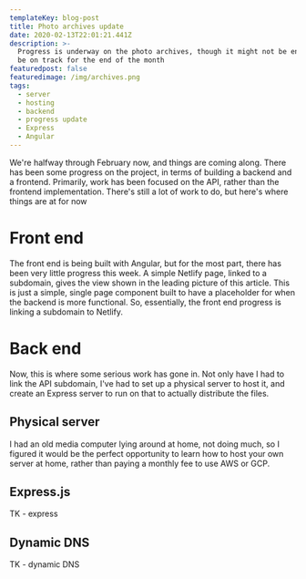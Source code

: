 ```yaml
---
templateKey: blog-post
title: Photo archives update
date: 2020-02-13T22:01:21.441Z
description: >-
  Progress is underway on the photo archives, though it might not be enough to
  be on track for the end of the month
featuredpost: false
featuredimage: /img/archives.png
tags:
  - server
  - hosting
  - backend
  - progress update
  - Express
  - Angular
---
```

We're halfway through February now, and things are coming along. There has been some progress on the project, in terms of building a backend and a frontend. Primarily, work has been focused on the API, rather than the frontend implementation. There's still a lot of work to do, but here's where things are at for now

# Front end

The front end is being built with Angular, but for the most part, there has been very little progress this week. A simple Netlify page, linked to a subdomain, gives the view shown in the leading picture of this article. This is just a simple, single page component built to have a placeholder for when the backend is more functional. So, essentially, the front end progress is linking a subdomain to Netlify. 

# Back end

Now, this is where some serious work has gone in. Not only have I had to link the API subdomain, I've had to set up a physical server to host it, and create an Express server to run on that to actually distribute the files.

## Physical server

I had an old media computer lying around at home, not doing much, so I figured it would be the perfect opportunity to learn how to host your own server at home, rather than paying a monthly fee to use AWS or GCP. 

## Express.js

TK - express

## Dynamic DNS

TK - dynamic DNS
